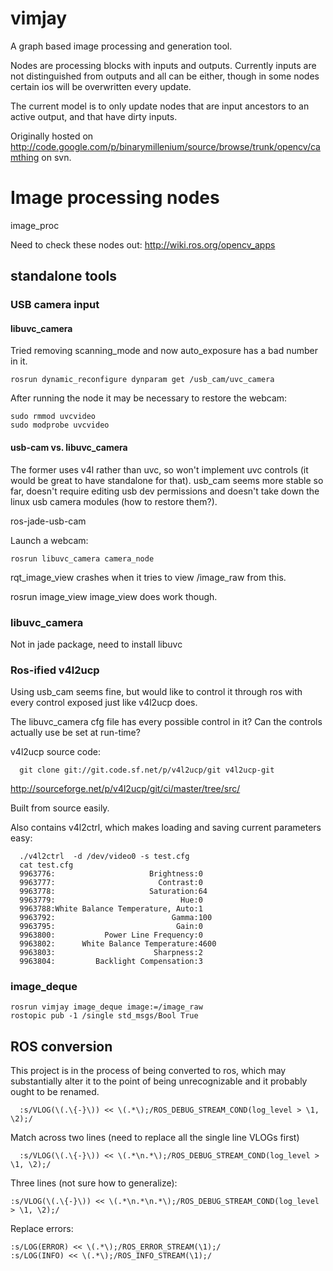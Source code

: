 # vimjay

A graph based image processing and generation tool.

Nodes are processing blocks with inputs and outputs.  Currently inputs are not distinguished from outputs and all can be either, though in some nodes certain ios will be overwritten every update.

The current model is to only update nodes that are input ancestors to an active output, and that have dirty inputs.

Originally hosted on http://code.google.com/p/binarymillenium/source/browse/trunk/opencv/camthing on svn.

# Image processing nodes

image_proc

Need to check these nodes out:
http://wiki.ros.org/opencv_apps

## standalone tools

### USB camera input

#### libuvc_camera

Tried removing scanning_mode and now auto_exposure has a bad number in it.
```
rosrun dynamic_reconfigure dynparam get /usb_cam/uvc_camera
```

After running the node it may be necessary to restore the webcam:

```
sudo rmmod uvcvideo
sudo modprobe uvcvideo
```

#### usb-cam vs. libuvc_camera

The former uses v4l rather than uvc, so won't implement uvc controls (it would be great to have standalone for that).
usb_cam seems more stable so far, doesn't require editing usb dev permissions and doesn't take down the linux usb camera modules (how to restore them?).

ros-jade-usb-cam

Launch a webcam:

```
rosrun libuvc_camera camera_node
```

rqt_image_view crashes when it tries to view /image_raw from this.

rosrun image_view image_view does work though.

### libuvc_camera

Not in jade package, need to install libuvc

### Ros-ified v4l2ucp

Using usb_cam seems fine, but would like to control it through ros with every control exposed just like v4l2ucp does.

The libuvc_camera cfg file has every possible control in it?
Can the controls actually use be set at run-time?

v4l2ucp source code:

``` 
  git clone git://git.code.sf.net/p/v4l2ucp/git v4l2ucp-git
```

http://sourceforge.net/p/v4l2ucp/git/ci/master/tree/src/

Built from source easily.

Also contains v4l2ctrl, which makes loading and saving current parameters easy:

```
  ./v4l2ctrl  -d /dev/video0 -s test.cfg
  cat test.cfg
  9963776:                     Brightness:0
  9963777:                       Contrast:0
  9963778:                     Saturation:64
  9963779:                            Hue:0
  9963788:White Balance Temperature, Auto:1
  9963792:                          Gamma:100
  9963795:                           Gain:0
  9963800:           Power Line Frequency:0
  9963802:      White Balance Temperature:4600
  9963803:                      Sharpness:2
  9963804:         Backlight Compensation:3
```

### image_deque


```
rosrun vimjay image_deque image:=/image_raw
rostopic pub -1 /single std_msgs/Bool True
```

## ROS conversion

This project is in the process of being converted to ros, which may substantially alter it to the point of being unrecognizable and it probably ought to be renamed.

```
  :s/VLOG(\(.\{-}\)) << \(.*\);/ROS_DEBUG_STREAM_COND(log_level > \1, \2);/
```

Match across two lines (need to replace all the single line VLOGs first)

```
  :s/VLOG(\(.\{-}\)) << \(.*\n.*\);/ROS_DEBUG_STREAM_COND(log_level > \1, \2);/
```

Three lines (not sure how to generalize):
```
:s/VLOG(\(.\{-}\)) << \(.*\n.*\n.*\);/ROS_DEBUG_STREAM_COND(log_level > \1, \2);/
```

Replace errors:

```
:s/LOG(ERROR) << \(.*\);/ROS_ERROR_STREAM(\1);/
:s/LOG(INFO) << \(.*\);/ROS_INFO_STREAM(\1);/
```
